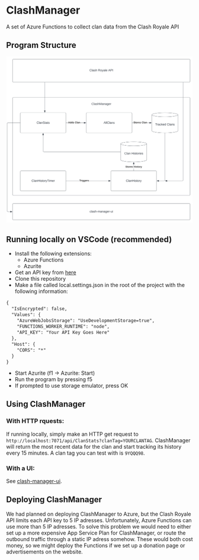 # ClashManager
A set of Azure Functions to collect clan data from the Clash Royale API

## Program Structure

![Chart](./chart.svg)

## Running locally on VSCode (recommended)
- Install the following extensions:
    - Azure Functions
    - Azurite
- Get an API key from [here](https://developer.clashroyale.com/)
- Clone this repository
- Make a file called local.settings.json in the root of the project with the following information:
```
{
  "IsEncrypted": false,
  "Values": {
    "AzureWebJobsStorage": "UseDevelopmentStorage=true",
    "FUNCTIONS_WORKER_RUNTIME": "node",
    "API_KEY": "Your API Key Goes Here"
  },
  "Host": {
    "CORS": "*"
  }
}
```
- Start Azurite (f1 -> Azurite: Start)
- Run the program by pressing f5
- If prompted to use storage emulator, press OK

## Using ClashManager
### With HTTP rquests:
 If running locally, simply make an HTTP get request to `http://localhost:7071/api/ClanStats?clanTag=YOURCLANTAG`. ClashManager will return the most recent data for the clan and start tracking its history every 15 minutes. A clan tag you can test with is `9YQQQ98`.
### With a UI:
See [clash-manager-ui](https://github.com/Nuri-G/clash-manager-ui).

## Deploying ClashManager
We had planned on deploying ClashManager to Azure, but the Clash Royale API limits each API key to 5 IP adresses. Unfortunately, Azure Functions can use more than 5 IP adresses. To solve this problem we would need to either set up a more expensive App Service Plan for ClashManager, or route the outbound traffic through a static IP adress somehow. These would both cost money, so we might deploy the Functions if we set up a donation page or advertisements on the website.
